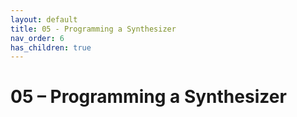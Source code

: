 ```yaml
---
layout: default
title: 05 - Programming a Synthesizer
nav_order: 6
has_children: true
---
```


# 05 – Programming a Synthesizer
